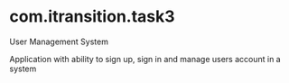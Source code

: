 # com.itransition.task3
User Management System

Application with ability to sign up, sign in and manage users account in a system
